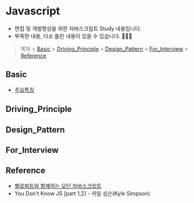 # Javascript
- 면접 및 개발향상을 위한 자바스크립트 Study 내용입니다.
- 부족한 내용, 다소 틀린 내용이 있을 수 있습니다. 🙇🏻‍♀️
>   목차
    > [Basic](https://github.com/ss-won/Javascript#Basic)
    > [Driving_Principle](https://github.com/ss-won/Javascript#Driving_Principle)
    > [Design_Pattern](https://github.com/ss-won/Javascript#Design_Pattern)
    > [For_Interview](https://github.com/ss-won/Javascript#For_Interview)
    > [Reference](https://github.com/ss-won/Javascript#Reference)

## Basic
- [주요특징](https://github.com/ss-won/TypeScript/tree/master/Basic/basic.md)

## Driving_Principle

## Design_Pattern

## For_Interview

## Reference
- [벨로퍼트와 함께하는 모던 자바스크립트](https://learnjs.vlpt.us/)
- You Don't Know JS [part 1,2] - 카일 심슨(Kyle Simpson)
